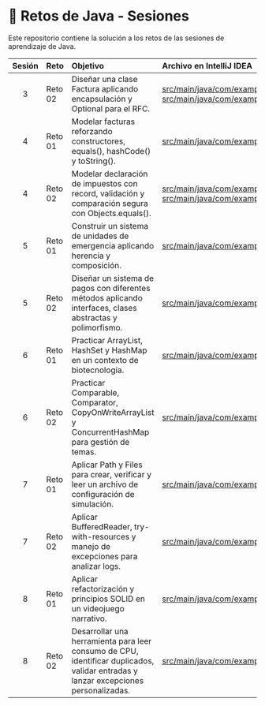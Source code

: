 # 🚀 Retos de Java - Sesiones

Este repositorio contiene la solución a los retos de las sesiones de aprendizaje de Java.

| Sesión | Reto               | Objetivo                                                                                                                               | Archivo en IntelliJ IDEA                                                                 |
| :-----: | :------------| :------------------------------------------------------------------------------------------------------------------------------------- | :--------------------------------------------------------------------------------------- |
| 3       | Reto 02            | Diseñar una clase Factura aplicando encapsulación y Optional para el RFC.                                                              | [src/main/java/com/example/reto02sesion3/Factura.java](src/main/java/com/example/reto02sesion3/Factura.java) <br> [src/main/java/com/example/reto02sesion3/Principal.java](src/main/java/com/example/reto02sesion3/Principal.java) |
| 4       | Reto 01   | Modelar facturas reforzando constructores, equals(), hashCode() y toString().                                                          | [src/main/java/com/example/reto01sesion4/Factura.java](src/main/java/com/example/reto01sesion4/Factura.java)                                                              |
| 4       | Reto 02   | Modelar declaración de impuestos con record, validación y comparación segura con Objects.equals().                                     | [src/main/java/com/example/reto02sesion4/DeclaracionImpuestos.java](src/main/java/com/example/reto02sesion4/DeclaracionImpuestos.java) <br> [src/main/java/com/example/reto02sesion4/CuentaFiscal.java](src/main/java/com/example/reto02sesion4/CuentaFiscal.java) |
| 5       | Reto 01   | Construir un sistema de unidades de emergencia aplicando herencia y composición.                                                        | [src/main/java/com/example/reto01sesion5/](src/main/java/com/example/reto01sesion5/)                                                                                |
| 5       | Reto 02   | Diseñar un sistema de pagos con diferentes métodos aplicando interfaces, clases abstractas y polimorfismo.                             | [src/main/java/com/example/reto02sesion5/](src/main/java/com/example/reto02sesion5/)                                                                                |
| 6       | Reto 01   | Practicar ArrayList, HashSet y HashMap en un contexto de biotecnología.                                                              | [src/main/java/com/example/reto01sesion6/RegistroMuestras.java](src/main/java/com/example/reto01sesion6/RegistroMuestras.java)                                        |
| 6       | Reto 02   | Practicar Comparable, Comparator, CopyOnWriteArrayList y ConcurrentHashMap para gestión de temas.                                     | [src/main/java/com/example/reto02sesion6/GestionTemas.java](src/main/java/com/example/reto02sesion6/GestionTemas.java)                                            |
| 7       | Reto 01   | Aplicar Path y Files para crear, verificar y leer un archivo de configuración de simulación.                                          | [src/main/java/com/example/reto01sesion7/RegistroSimulacion.java](src/main/java/com/example/reto01sesion7/RegistroSimulacion.java)                                    |
| 7       | Reto 02   | Aplicar BufferedReader, try-with-resources y manejo de excepciones para analizar logs.                                                 | [src/main/java/com/example/reto02sesion7/AnalizadorDeLogs.java](src/main/java/com/example/reto02sesion7/AnalizadorDeLogs.java)                                        |
| 8       | Reto 01   | Aplicar refactorización y principios SOLID en un videojuego narrativo.                                                                | [src/main/java/com/example/reto01sesion8/](src/main/java/com/example/reto01sesion8/)                                                                                |
| 8       | Reto 02   | Desarrollar una herramienta para leer consumo de CPU, identificar duplicados, validar entradas y lanzar excepciones personalizadas. | [src/main/java/com/example/reto02sesion8/](src/main/java/com/example/reto02sesion8/)                                                                                |
